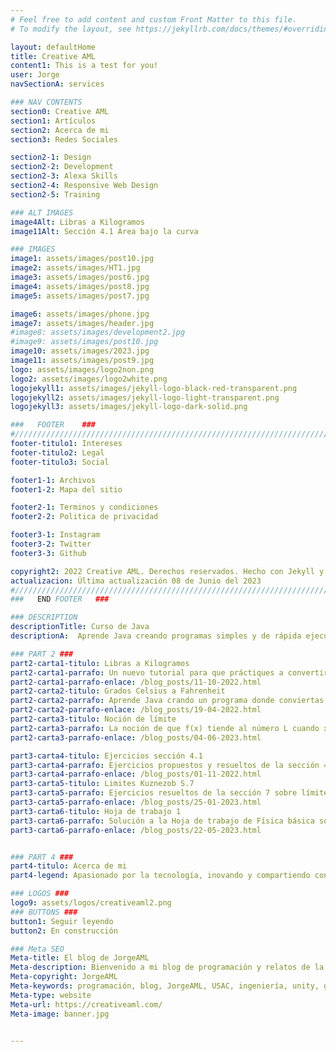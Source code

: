 ```yaml
---
# Feel free to add content and custom Front Matter to this file.
# To modify the layout, see https://jekyllrb.com/docs/themes/#overriding-theme-defaults

layout: defaultHome
title: Creative AML
content1: This is a test for you!
user: Jorge
navSectionA: services

### NAV CONTENTS
section0: Creative AML
section1: Artículos
section2: Acerca de mi
section3: Redes Sociales

section2-1: Design
section2-2: Development
section2-3: Alexa Skills
section2-4: Responsive Web Design
section2-5: Training

### ALT IMAGES
image4Alt: Libras a Kilogramos
image11Alt: Sección 4.1 Area bajo la curva

### IMAGES
image1: assets/images/post10.jpg
image2: assets/images/HT1.jpg
image3: assets/images/post6.jpg
image4: assets/images/post8.jpg
image5: assets/images/post7.jpg

image6: assets/images/phone.jpg
image7: assets/images/header.jpg
#image8: assets/images/development2.jpg
#image9: assets/images/post10.jpg
image10: assets/images/2023.jpg
image11: assets/images/post9.jpg
logo: assets/images/logo2non.png
logo2: assets/images/logo2white.png
logojekyll1: assets/images/jekyll-logo-black-red-transparent.png
logojekyll2: assets/images/jekyll-logo-light-transparent.png
logojekyll3: assets/images/jekyll-logo-dark-solid.png

###   FOOTER    ###
#//////////////////////////////////////////////////////////////////////////////
footer-titulo1: Intereses
footer-titulo2: Legal
footer-titulo3: Social

footer1-1: Archivos
footer1-2: Mapa del sitio

footer2-1: Terminos y condiciones
footer2-2: Politica de privacidad

footer3-1: Instagram
footer3-2: Twitter
footer3-3: Github

copyright2: 2022 Creative AML. Derechos reservados. Hecho con Jekyll y MathJax
actualizacion: Última actualización 08 de Junio del 2023
#//////////////////////////////////////////////////////////////////////////////
###   END FOOTER   ###

### DESCRIPTION
descriptionTitle: Curso de Java
descriptionA:  Aprende Java creando programas simples y de rápida ejecución visitando los tutoriales que tengo planeado hacer cada semana

### PART 2 ###
part2-carta1-titulo: Libras a Kilogramos
part2-carta1-parrafo: Un nuevo tutorial para que práctiques a convertir libras a kilogramos usando Java.
part2-carta1-parrafo-enlace: /blog_posts/11-10-2022.html
part2-carta2-titulo: Grados Celsius a Fahrenheit
part2-carta2-parrafo: Aprende Java crando un programa donde conviertas de grados Celsius a Fahrenheit.
part2-carta2-parrafo-enlace: /blog_posts/19-04-2022.html
part2-carta3-titulo: Noción de límite
part2-carta3-parrafo: La noción de que f(x) tiende al número L cuando x tiende al número a se define como una aproximación arbitraria  a un número finito
part2-carta3-parrafo-enlace: /blog_posts/04-06-2023.html

part3-carta4-titulo: Ejercicios sección 4.1
part3-carta4-parrafo: Ejercicios propuestos y resueltos de la sección 4.1 de matemática básica 2 del Ing. Miguel Castillo semestre 2022.
part3-carta4-parrafo-enlace: /blog_posts/01-11-2022.html
part3-carta5-titulo: Limites Kuznezob S.7
part3-carta5-parrafo: Ejercicios resueltos de la sección 7 sobre límites y su continuidad en algún punto sobre la gráfica.
part3-carta5-parrafo-enlace: /blog_posts/25-01-2023.html
part3-carta6-titulo: Hoja de trabajo 1
part3-carta6-parrafo: Solución a la Hoja de trabajo de Física básica sobre los temas de vectores y cifras significativas
part3-carta6-parrafo-enlace: /blog_posts/22-05-2023.html


### PART 4 ###
part4-titulo: Acerca de mi
part4-legend: Apasionado por la tecnología, inovando y compartiendo conocimiento, creador de proyectos, humanitario, constructor, comunicador y diseñador, pero mis áreas más fuertes son las últimas dos. Analítico sobre todo en las áreas de las matemáticas. Encuentrame en Twitch como sarcoplasmagt hago transmisiones sobre como usar Autocad y diseño 3D. Sigueme y escucha mis producciones en Spotify como JorgeAMl.

### LOGOS ###
logo9: assets/logos/creativeaml2.png
### BUTTONS ###
button1: Seguir leyendo
button2: En construcción

### Meta SEO
Meta-title: El blog de JorgeAML
Meta-description: Bienvenido a mi blog de programación y relatos de la vida diaria en la Universidad. Acá te enseñare algunos trucos para páginas web o tareas que he encontrado.
Meta-copyright: JorgeAML
Meta-keywords: programación, blog, JorgeAML, USAC, ingeniería, unity, game development, java, html, css
Meta-type: website
Meta-url: https://creativeaml.com/
Meta-image: banner.jpg


---
```

 


